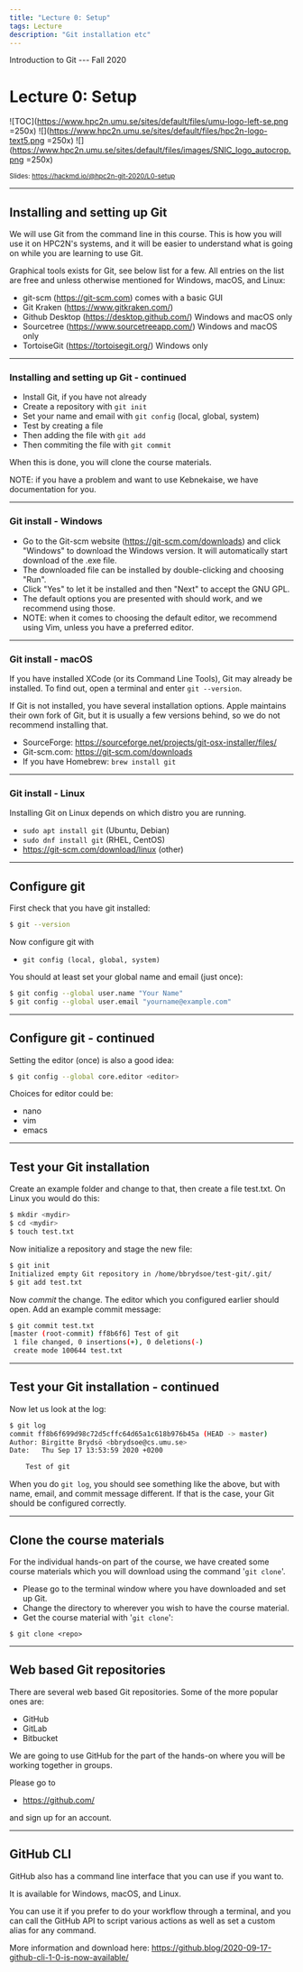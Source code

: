```yaml
---
title: "Lecture 0: Setup"
tags: Lecture
description: "Git installation etc"
---
```


Introduction to Git --- Fall 2020
# Lecture 0: Setup

<!-- .slide: data-background="#ffffff" -->

![TOC](https://www.hpc2n.umu.se/sites/default/files/umu-logo-left-se.png =250x)  ![](https://www.hpc2n.umu.se/sites/default/files/hpc2n-logo-text5.png =250x)  ![](https://www.hpc2n.umu.se/sites/default/files/images/SNIC_logo_autocrop.png =250x)

<small>Slides: https://hackmd.io/@hpc2n-git-2020/L0-setup</small>

---

## Installing and setting up Git

<!-- .slide: style="font-size: 30px;" -->

We will use Git from the command line in this course. This is how you will use it on HPC2N's systems, and it will be easier to understand what is going on while you are learning to use Git. 

Graphical tools exists for Git, see below list for a few. All entries on the list are free and unless otherwise mentioned for Windows, macOS, and Linux: 

* git-scm (https://git-scm.com) comes with a basic GUI 
* Git Kraken (https://www.gitkraken.com/)
* Github Desktop (https://desktop.github.com/) Windows and macOS only
* Sourcetree (https://www.sourcetreeapp.com/) Windows and macOS only
* TortoiseGit (https://tortoisegit.org/) Windows only

---

### Installing and setting up Git - continued

<!-- .slide: style="font-size: 38px;" -->

* Install Git, if you have not already
* Create a repository with `git init`
* Set your name and email with `git config` (local, global, system)
* Test by creating a file
* Then adding the file with `git add`
* Then commiting the file with `git commit`

When this is done, you will clone the course materials.

NOTE: if you have a problem and want to use Kebnekaise, we have documentation for you. 

---

### Git install - Windows

<!-- .slide: style="font-size: 32px;" -->

* Go to the Git-scm website (https://git-scm.com/downloads) and click "Windows" to download the Windows version. It will automatically start download of the .exe file.
* The downloaded file can be installed by double-clicking and choosing "Run". 
* Click "Yes" to let it be installed and then "Next" to accept the GNU GPL. 
* The default options you are presented with should work, and we recommend using those. 
* NOTE: when it comes to choosing the default editor, we recommend using Vim, unless you have a preferred editor.

---

### Git install - macOS

<!-- .slide: style="font-size: 34px;" -->

If you have installed XCode (or its Command Line Tools), Git may already be installed. To find out, open a terminal and enter `git --version`.

If Git is not installed, you have several installation options. Apple maintains their own fork of Git, but it is usually a few versions behind, so we do not recommend installing that. 

* SourceForge: https://sourceforge.net/projects/git-osx-installer/files/
* Git-scm.com: https://git-scm.com/downloads
* If you have Homebrew: `brew install git`

---

### Git install - Linux

<!-- .slide: style="font-size: 38px;" -->

Installing Git on Linux depends on which distro you are running. 

* `sudo apt install git` (Ubuntu, Debian)
* `sudo dnf install git` (RHEL, CentOS)
* https://git-scm.com/download/linux (other)

---

## Configure git

<!-- .slide: style="font-size: 38px;" -->

First check that you have git installed:
```bash
$ git --version
```
Now configure git with

* `git config (local, global, system)`

You should at least set your global name and email (just once):

```bash
$ git config --global user.name "Your Name"
$ git config --global user.email "yourname@example.com" 
```

---

## Configure git - continued

<!-- .slide: style="font-size: 34px;" -->

Setting the editor (once) is also a good idea: 

```bash
$ git config --global core.editor <editor>
```

Choices for editor could be: 
* nano
* vim
* emacs

---

## Test your Git installation

<!-- .slide: style="font-size: 32px;" -->

Create an example folder and change to that, then create a file test.txt. On Linux you would do this: 

```bash
$ mkdir <mydir> 
$ cd <mydir>
$ touch test.txt
```

Now initialize a repository and stage the new file:

```bash
$ git init
Initialized empty Git repository in /home/bbrydsoe/test-git/.git/
$ git add test.txt
```

Now *commit* the change. The editor which you configured earlier should open. Add an example commit message:

```bash
$ git commit test.txt 
[master (root-commit) ff8b6f6] Test of git
 1 file changed, 0 insertions(+), 0 deletions(-)
 create mode 100644 test.txt
```

---

## Test your Git installation - continued

<!-- .slide: style="font-size: 32px;" -->

Now let us look at the log:

```bash
$ git log
commit ff8b6f699d98c72d5cffc64d65a1c618b976b45a (HEAD -> master)
Author: Birgitte Brydsö <bbrydsoe@cs.umu.se>
Date:   Thu Sep 17 13:53:59 2020 +0200

    Test of git
```

When you do `git log`, you should see something like the above, but with name, email, and commit message different. If that is the case, your Git should be configured correctly. 

---

## Clone the course materials
For the individual hands-on part of the course, we have created some course materials which you will download using the command '`git clone`'.

* Please go to the terminal window where you have downloaded and set up Git.
* Change the directory to wherever you wish to have the course material.
* Get the course material with '`git clone`': 

`$ git clone <repo>`


---

<!-- .slide: style="font-size: 32px;" -->

## Web based Git repositories

There are several web based Git repositories. Some of the more popular ones are: 

* GitHub
* GitLab
* Bitbucket

We are going to use GitHub for the part of the hands-on where you will be working together in groups. 

Please go to 
* https://github.com/

and sign up for an account. 

---

## GitHub CLI

GitHub also has a command line interface that you can use if you want to. 

It is available for Windows, macOS, and Linux. 

You can use it if you prefer to do your workflow through a terminal, and you can call the GitHub API to script various actions as well as set a custom alias for any command.

More information and download here: https://github.blog/2020-09-17-github-cli-1-0-is-now-available/ 
